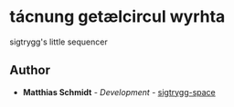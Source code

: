 # tácnung getælcircul wyrhta

sigtrygg's little sequencer

## Author

* **Matthias Schmidt** - *Development* - [sigtrygg-space](https://github.com/sigtrygg-space)

